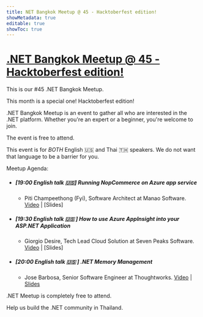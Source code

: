 ```yaml
---
title: NET Bangkok Meetup @ 45 - Hacktoberfest edition!
showMetadata: true
editable: true
showToc: true
---
```


# [.NET Bangkok Meetup @ 45 - Hacktoberfest edition!](https://www.meetup.com/dotnet-bkk/events/280924478/)
This is our #45 .NET Bangkok Meetup.

This month is a special one! Hacktoberfest edition!

.NET Bangkok Meetup is an event to gather all who are interested in the .NET platform. Whether you're an expert or a beginner, you're welcome to join.

The event is free to attend.

This event is for *BOTH* English 🇺🇸 and Thai 🇹🇭 speakers.
We do not want that language to be a barrier for you.

Meetup Agenda:

- ##### [19:00 English talk 🇺🇸] **Running NopCommerce on Azure app service**
    - Piti Champeethong (Fyi), Software Architect at Manao Software.
[Video](https://www.facebook.com/100003582254329/videos/471601130732202/) | [Slides]

- ##### [19:30 English talk 🇺🇸 ] **How to use Azure AppInsight into your ASP.NET Application**
    - Giorgio Desire, Tech Lead Cloud Solution at Seven Peaks Software.
[Video](https://www.facebook.com/100003582254329/videos/471601130732202/) | [Slides]

- ##### [20:00 English talk 🇺🇸 ] **.NET Memory Management**
    - Jose Barbosa, Senior Software Engineer at Thoughtworks.
[Video](https://www.facebook.com/100003582254329/videos/471601130732202/) | [Slides](https://docs.google.com/presentation/d/1A6XGe85v9CSGj9TN4pOTBWJAt8Gbv5VwlKFMZNEap_8/edit?usp=sharing)

.NET Meetup is completely free to attend.

Help us build the .NET community in Thailand.
